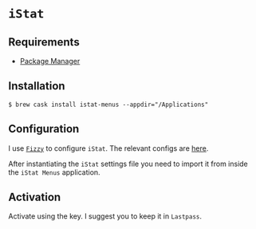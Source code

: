 # `iStat`

## Requirements

* [Package Manager](../system/package_manager.md)

## Installation

```ShellSession
$ brew cask install istat-menus --appdir="/Applications"
```

## Configuration

I use [`Fizzy`](https://github.com/alem0lars/fizzy) to configure `iStat`.
The relevant configs are [here](https://github.com/alem0lars/configs/tree/master/istat).

After instantiating the `iStat` settings file you need to import it from inside the `iStat Menus` application.

## Activation

Activate using the key. I suggest you to keep it in `Lastpass`.
